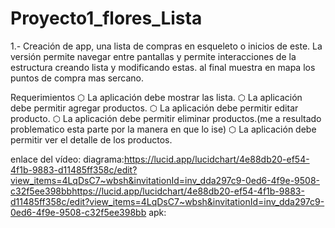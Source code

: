 # Proyecto1_flores_Lista

1.- Creación de app, una lista de compras en esqueleto o inicios de este. La versión permite navegar entre pantallas y permite interacciones de la estructura creando lista y modificando estas. 
al final muestra en mapa los puntos de compra mas sercano.

Requerimientos
⬡ La aplicación debe mostrar las lista.
⬡ La aplicación debe permitir agregar productos.
⬡ La aplicación debe permitir editar producto.
⬡ La aplicación debe permitir eliminar productos.(me a resultado problematico esta parte por la manera en que lo ise)
⬡ La aplicación debe permitir ver el detalle de los productos.


enlace del vídeo: 
diagrama:https://lucid.app/lucidchart/4e88db20-ef54-4f1b-9883-d11485ff358c/edit?view_items=4LqDsC7~wbsh&invitationId=inv_dda297c9-0ed6-4f9e-9508-c32f5ee398bbhttps://lucid.app/lucidchart/4e88db20-ef54-4f1b-9883-d11485ff358c/edit?view_items=4LqDsC7~wbsh&invitationId=inv_dda297c9-0ed6-4f9e-9508-c32f5ee398bb
apk:

